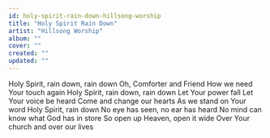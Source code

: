 ```yaml
---
id: holy-spirit-rain-down-hillsong-worship
title: "Holy Spirit Rain Down"
artist: "Hillsong Worship"
album: ""
cover: ""
created: ""
updated: ""
---
```


Holy Spirit, rain down, rain down
Oh, Comforter and Friend
How we need Your touch again
Holy Spirit, rain down, rain down
Let Your power fall
Let Your voice be heard
Come and change our hearts
As we stand on Your word
Holy Spirit, rain down
No eye has seen, no ear has heard
No mind can know what God has in store
So open up Heaven, open it wide
Over Your church and over our lives
